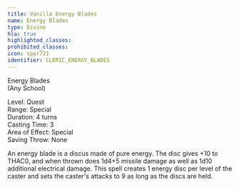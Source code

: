 ```yaml
---
title: Vanilla Energy Blades
name: Energy Blades
type: Divine
hla: true
highlighted_classes: 
prohibited_classes: 
icon: sppr721
identifier: CLERIC_ENERGY_BLADES
---
```

Energy Blades  
(Any School)  
  
Level: Quest  
Range: Special  
Duration: 4 turns  
Casting Time: 3  
Area of Effect: Special  
Saving Throw: None  
  
An energy blade is a discus made of pure energy. The disc gives +10 to THAC0, and when thrown does 1d4+5 missile damage as well as 1d10 additional electrical damage. This spell creates 1 energy disc per level of the caster and sets the caster's attacks to 9 as long as the discs are held.  
